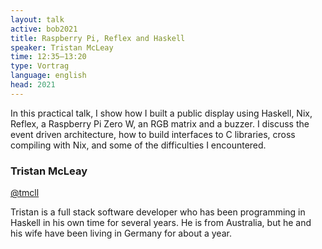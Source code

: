 ```yaml
---
layout: talk
active: bob2021
title: Raspberry Pi, Reflex and Haskell
speaker: Tristan McLeay
time: 12:35–13:20
type: Vortrag
language: english
head: 2021
---
```


In this practical talk, I show how I built a public display using
Haskell, Nix, Reflex, a Raspberry Pi Zero W, an RGB matrix and a
buzzer. I discuss the event driven architecture, how to build
interfaces to C libraries, cross compiling with Nix, and some of the
difficulties I encountered.

### Tristan McLeay

[@tmcll](http://www.twitter.com/tmcll)

Tristan is a full stack software developer who has been programming in
Haskell in his own time for several years. He is from Australia, but
he and his wife have been living in Germany for about a year.


